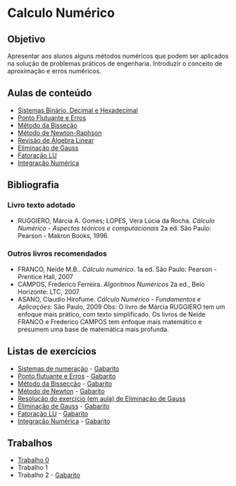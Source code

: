 # Calculo Numérico

## Objetivo ##

Apresentar aos alunos alguns métodos numéricos que podem ser aplicados na solução de problemas práticos de engenharia. Introduzir o conceito de aproximação e erros numéricos.

## Aulas de conteúdo ##
* [Sistemas Binário, Decimal e Hexadecimal](Notas_de_aula/CN-Notas_de_aula-SistNum.pdf)
* [Ponto Flutuante e Erros](Notas_de_aula/CN-Notas_de_aula-PF_Erro.pdf)
* [Método da Bisseção](Notas_de_aula/CN-Notas_de_aula-Bisseccao.pdf)
* [Método de Newton-Raphson](Notas_de_aula/CN-Notas_de_aula-Newton.pdf)
* [Revisão de Álgebra Linear](Notas_de_aula/CN-Notas_de_aula-Revisao_AL.pdf)
* [Eliminação de Gauss](Notas_de_aula/CN-Notas_de_aula-Eliminacao_Gauss.pdf)
* [Fatoração LU](Notas_de_aula/CN-Notas_de_aula-FatLU.pdf)
* [Integração Numérica](Notas_de_aula/CN-Notas_de_aula-Integracao.pdf)

## Bibliografia ##

### Livro texto adotado ###

* RUGGIERO, Márcia A. Gomes; LOPES, Vera Lúcia da Rocha. *Cálculo Numérico - Aspectos teóricos e computacionais* 2a ed. São Paulo: Pearson - Makron Books, 1996.

### Outros livros recomendados ###

* FRANCO, Neide M.B.. *Cálculo numérico*. 1a ed. São Paulo: Pearson - Prentice Hall, 2007
* CAMPOS, Frederico Ferreira. *Algoritmos Numéricos* 2a ed., Belo Horizonte: LTC, 2007
* ASANO, Claudio Hirofume. *Cálculo Numérico - Fundamentos e Aplicações*: São Paulo, 2009
Obs: O livro de Márcia RUGGIERO tem um enfoque mais prático, com texto simplificado. Os livros de Neide FRANCO e Frederico CAMPOS tem enfoque mais matemático e presumem uma base de matemática mais profunda. 

## Listas de exercícios ##

* [Sistemas de numeração](Listas/CN-lista-sistnum-exercicios.pdf) - [Gabarito](Listas/CN-lista-sistnum-gabarito.pdf)
* [Ponto flutuante e Erros](Listas/CN-lista-pf-erros-exercicios.pdf) - [Gabarito](Listas/CN-lista-pf-erros-gabarito.pdf)
* [Método da Bissecção](Listas/CN-lista-bisseccao-exercicios.pdf) - [Gabarito](Listas/CN-lista-bisseccao-gabarito.pdf)
* [Método de Newton](Listas/CN-lista-newton-exercicios.pdf) - [Gabarito](Listas/CN-lista-newton-gabarito.pdf)
* [Resolução do exercício (em aula) de Eliminação de Gauss](Notas_de_aula/CN-Notas_de_aula-Eliminacao_Gauss-exercicio.pdf)
* [Eliminação de Gauss](Listas/CN-lista-eliminacaogauss-exercicios.pdf) - [Gabarito](Listas/CN-lista-eliminacaogauss-gabarito.pdf)
* [Fatoração LU](Listas/CN-lista-fatoracaolu-exercicios.pdf) - [Gabarito](Listas/CN-lista-fatoracaolu-gabarito.pdf)
* [Integração Numérica](Listas/CN-lista-integracaonum-exercicios.pdf) - [Gabarito](Listas/CN-lista-integracaonum-gabarito.pdf)

## Trabalhos ##
* [Trabalho 0](Trabalhos/CN-Trabalho0.pdf)
* Trabalho 1
* Trabalho 2 - [Gabarito](Trabalhos/CN-ATPS-Gabarito_3_4.pdf)
